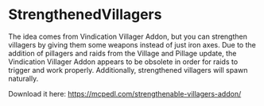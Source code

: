 # StrengthenedVillagers
The idea comes from Vindication Villager Addon, but you can strengthen villagers by giving them some weapons instead of just iron axes. Due to the addition of pillagers and raids from the Village and Pillage update, the Vindication Villager Addon appears to be obsolete in order for raids to trigger and work properly. Additionally, strengthened villagers will spawn naturally.

Download it here: https://mcpedl.com/strengthenable-villagers-addon/